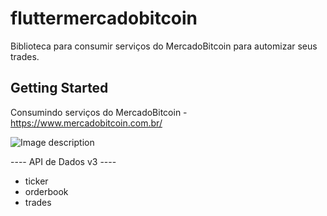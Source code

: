 # fluttermercadobitcoin

Biblioteca para consumir serviços do MercadoBitcoin para automizar seus trades.

## Getting Started

Consumindo serviços do MercadoBitcoin - https://www.mercadobitcoin.com.br/

![Image description](https://www.mercadobitcoin.com.br/resources/img/logo/mb-logo.png) 

---- API de Dados v3 ----

- ticker
- orderbook
- trades

